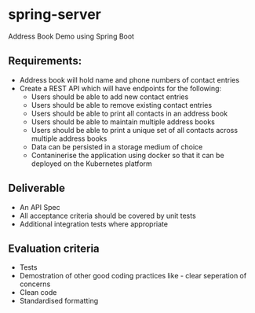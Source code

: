 # spring-server
Address Book Demo using Spring Boot

## Requirements:
- Address book will hold name and phone numbers of contact entries
- Create a REST API which will have endpoints for the following:
  - Users should be able to add new contact entries
  - Users should be able to remove existing contact entries
  - Users should be able to print all contacts in an address book
  - Users should be able to maintain multiple address books
  - Users should be able to print a unique set of all contacts across multiple address books
  - Data can be persisted in a storage medium of choice
  - Contaninerise the application using docker so that it can be deployed on the Kubernetes platform

## Deliverable
- An API Spec
- All acceptance criteria should be covered by unit tests
- Additional integration tests where appropriate

## Evaluation criteria
- Tests
- Demostration of other good coding practices like - clear seperation of concerns
- Clean code
- Standardised formatting

